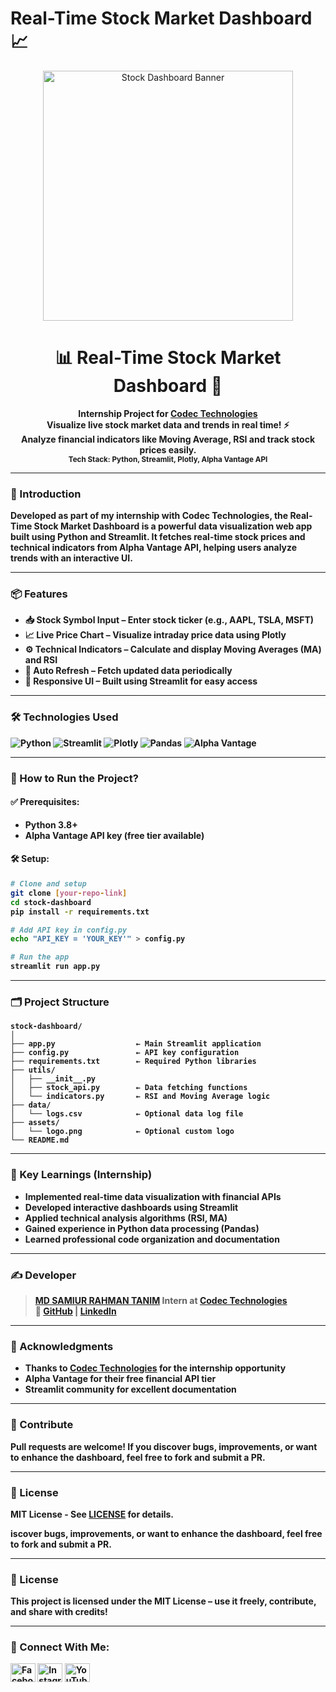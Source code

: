# Real-Time Stock Market Dashboard 📈

<p align="center">
  <img src="https://github.com/CodeWithTanim/README-MANAGER/blob/main/Lucid_Realism_A_modern_sleek_and_professional_logo_design_for__3.jpg" alt="Stock Dashboard Banner" style="max-width: 100%; height: auto; width: 400px;">
</p>

<h1 align="center">📊 Real-Time Stock Market Dashboard 🚀</h1>
<p align="center">
  <b>Internship Project for <a href="http://codectechnologies.in/">Codec Technologies</a><br>
  <b>Visualize live stock market data and trends in real time!</b> ⚡<br>
  Analyze financial indicators like Moving Average, RSI and track stock prices easily.<br>
  <sub>Tech Stack: Python, Streamlit, Plotly, Alpha Vantage API</sub>
</p>

---

### 🧠 Introduction

Developed as part of my internship with **Codec Technologies**, the **Real-Time Stock Market Dashboard** is a powerful data visualization web app built using Python and Streamlit. It fetches real-time stock prices and technical indicators from Alpha Vantage API, helping users analyze trends with an interactive UI.

---

### 📦 Features

- 📥 **Stock Symbol Input** – Enter stock ticker (e.g., AAPL, TSLA, MSFT)
- 📈 **Live Price Chart** – Visualize intraday price data using Plotly
- ⚙️ **Technical Indicators** – Calculate and display Moving Averages (MA) and RSI
- 🔄 **Auto Refresh** – Fetch updated data periodically
- 🎨 **Responsive UI** – Built using Streamlit for easy access

---

### 🛠️ Technologies Used

<p align="left">
  <img src="https://img.shields.io/badge/Python-3776AB?style=for-the-badge&logo=python&logoColor=white" alt="Python">
  <img src="https://img.shields.io/badge/Streamlit-FF4B4B?style=for-the-badge&logo=Streamlit&logoColor=white" alt="Streamlit">
  <img src="https://img.shields.io/badge/Plotly-3F4F75?style=for-the-badge&logo=plotly&logoColor=white" alt="Plotly">
  <img src="https://img.shields.io/badge/Pandas-150458?style=for-the-badge&logo=pandas&logoColor=white" alt="Pandas">
  <img src="https://img.shields.io/badge/Alpha_Vantage_API-008272?style=for-the-badge" alt="Alpha Vantage">
</p>

---

### 🚀 How to Run the Project?

#### ✅ Prerequisites:
- Python 3.8+
- Alpha Vantage API key (free tier available)

#### 🛠️ Setup:
```bash
# Clone and setup
git clone [your-repo-link]
cd stock-dashboard
pip install -r requirements.txt

# Add API key in config.py
echo "API_KEY = 'YOUR_KEY'" > config.py

# Run the app
streamlit run app.py
```

---

### 🗂️ Project Structure

```
stock-dashboard/
│
├── app.py                  ← Main Streamlit application
├── config.py               ← API key configuration
├── requirements.txt        ← Required Python libraries
├── utils/
│   ├── __init__.py
│   ├── stock_api.py        ← Data fetching functions
│   └── indicators.py       ← RSI and Moving Average logic
├── data/
│   └── logs.csv            ← Optional data log file
├── assets/
│   └── logo.png            ← Optional custom logo
└── README.md 
```

---

### 🌟 Key Learnings (Internship)

- Implemented real-time data visualization with financial APIs
- Developed interactive dashboards using Streamlit
- Applied technical analysis algorithms (RSI, MA)
- Gained experience in Python data processing (Pandas)
- Learned professional code organization and documentation

---

### ✍️ Developer

> [MD SAMIUR RAHMAN TANIM](https://github.com/CodeWithTanim)
> Intern at [Codec Technologies](http://codectechnologies.in/)  
> 🔗 [GitHub](your-github) | [LinkedIn](your-linkedin)  

---

### 📜 Acknowledgments

- Thanks to [Codec Technologies](http://codectechnologies.in/) for the internship opportunity
- Alpha Vantage for their free financial API tier
- Streamlit community for excellent documentation

---
### 🤝 Contribute

Pull requests are welcome! If you discover bugs, improvements, or want to enhance the dashboard, feel free to fork and submit a PR.

---

### 📄 License
MIT License - See [LICENSE](LICENSE) for details.

iscover bugs, improvements, or want to enhance the dashboard, feel free to fork and submit a PR.

---

### 📜 License

This project is licensed under the **MIT License** – use it freely, contribute, and share with credits!

---

### 📡 Connect With Me:

<p align="left">
  <a href="https://fb.com/CodeWithTanim" target="blank"><img src="https://raw.githubusercontent.com/rahuldkjain/github-profile-readme-generator/master/src/images/icons/Social/facebook.svg" alt="Facebook" height="30" width="40" /></a>
  <a href="https://instagram.com/CodeWithTanim" target="blank"><img src="https://raw.githubusercontent.com/rahuldkjain/github-profile-readme-generator/master/src/images/icons/Social/instagram.svg" alt="Instagram" height="30" width="40" /></a>
  <a href="https://www.youtube.com/@CodeWithTanim" target="blank"><img src="https://raw.githubusercontent.com/rahuldkjain/github-profile-readme-generator/master/src/images/icons/Social/youtube.svg" alt="YouTube" height="30" width="40" /></a>
</p>
